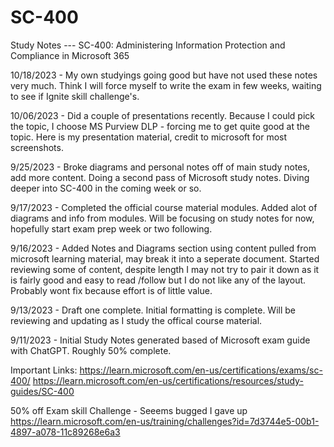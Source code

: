 # SC-400
Study Notes --- SC-400: Administering Information Protection and Compliance in Microsoft 365

10/18/2023 - My own studyings going good but have not used these notes very much. Think I will force myself to write the exam in few weeks, waiting to see if Ignite skill challenge's.

10/06/2023 - Did a couple of presentations recently. Because I could pick the topic, I choose MS Purview DLP - forcing me to get quite good at the topic. Here is my presentation material, credit to microsoft for most screenshots.

9/25/2023 - Broke diagrams and personal notes off of main study notes, add more content. Doing a second pass of Microsoft study notes. Diving deeper into SC-400 in the coming week or so.

9/17/2023 - Completed the official course material modules. Added alot of diagrams and info from modules. Will be focusing on study notes for now, hopefully start exam prep week or two following.

9/16/2023 - Added Notes and Diagrams section using content pulled from microsoft learning material, may break it into a seperate document. Started reviewing some of content, despite length I may not try to pair it down as it is fairly good and easy to read /follow but I do not like any of the layout. Probably wont fix because effort is of little value.

9/13/2023 - Draft one complete. Initial formatting is complete. Will be reviewing and updating as I study the offical course material. 

9/11/2023 - Initial Study Notes generated based of Microsoft exam guide with ChatGPT. Roughly 50% complete.




Important Links:
https://learn.microsoft.com/en-us/certifications/exams/sc-400/
https://learn.microsoft.com/en-us/certifications/resources/study-guides/SC-400


50% off Exam skill Challenge - Seeems bugged I gave up
https://learn.microsoft.com/en-us/training/challenges?id=7d3744e5-00b1-4897-a078-11c89268e6a3
